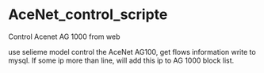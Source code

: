 # AceNet_control_scripte
Control Acenet AG 1000  from web

use selieme model control the AceNet AG100, get flows information write to mysql.
If some ip more than line, will add this ip to AG 1000 block list.
